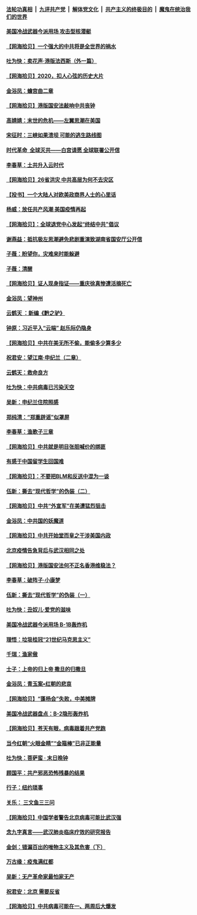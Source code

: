 ####  [法轮功真相](../../../../basic/blob/master/README.md?t=07041102) &nbsp;|&nbsp; [九评共产党](../../../../9ping.md/blob/master/README.md?t=07041102) &nbsp;|&nbsp; [解体党文化](../../../../jtdwh.md/blob/master/README.md?t=07041102)  &nbsp;|&nbsp; [共产主义的终极目的](../../../../gczydzjmd.md/blob/master/README.md?t=07041102) &nbsp;|&nbsp; [魔鬼在统治我们的世界](../../../../mgztzwmdsj.md/blob/master/README.md?t=07041102) 

#### [美国冷战武器今派用场 攻击型核潜艇](../pages/nsc993/n12231191.md?t=07041102) 

#### [【网海拾贝】一个强大的中共将是全世界的祸水](../pages/nsc993/n12231562.md?t=07041102) 

#### [吐为快：卖花声‧港版法西斯（外一篇）](../pages/nsc993/n12229898.md?t=07041102) 

#### [【网海拾贝】2020，扣人心弦的历史大片](../pages/nsc993/n12229171.md?t=07041102) 

#### [金浴凤：蟾宫曲二章](../pages/nsc993/n12228984.md?t=07041102) 

#### [【网海拾贝】港版国安法敲响中共丧钟](../pages/nsc993/n12226956.md?t=07041102) 

#### [高婧婧：末世的危机——左翼思潮在美国](../pages/nsc993/n12226818.md?t=07041102) 

#### [宋征时：三峡如果溃坝 可能的逃生路线图](../pages/nsc993/n12226226.md?t=07041102) 

#### [时代革命  全球灭共——白宫请愿 全球联署公开信](../pages/nsc993/n12226179.md?t=07041102) 

#### [李春草：土共升入云时代](../pages/nsc993/n12223920.md?t=07041102) 

#### [【网海拾贝】26省洪灾 中共高层为何不去灾区](../pages/nsc993/n12223360.md?t=07041102) 

#### [【投书】一个大陆人对欧美政商界人士的心里话](../pages/nsc993/n12221489.md?t=07041102) 

#### [杨威：放任共产风潮 美国疫情再起](../pages/nsc993/n12220695.md?t=07041102) 

#### [【网海拾贝】：全球退党中心发起“终结中共”倡议](../pages/nsc993/n12220970.md?t=07041102) 

#### [谢燕益：抵抗极左思潮避免悲剧重演致湖南省国安厅公开信](../pages/nsc993/n12218887.md?t=07041102) 

#### [子薇：盼望你，灾难来时能躲避](../pages/nsc993/n12218425.md?t=07041102) 

#### [子薇：清醒](../pages/nsc993/n12218396.md?t=07041102) 

#### [【网海拾贝】证人现身指证——重庆徐真惨遭活摘死亡](../pages/nsc993/n12218278.md?t=07041102) 

#### [金浴凤：望神州](../pages/nsc993/n12218049.md?t=07041102) 

#### [云鹤天 ：新编《黔之驴》](../pages/nsc993/n12218038.md?t=07041102) 

#### [钟原：习近平入“云端” 赵乐际仍隐身](../pages/nsc993/n12217720.md?t=07041102) 

#### [【网海拾贝】中共在美无所不偷，能偷多少算多少](../pages/nsc993/n12216875.md?t=07041102) 

#### [祝君安：望江南·申纪兰（二章）](../pages/nsc993/n12216556.md?t=07041102) 

#### [云鹤天：救命良方](../pages/nsc993/n12216543.md?t=07041102) 

#### [吐为快：中共病毒已污染天空](../pages/nsc993/n12215786.md?t=07041102) 

#### [吴新：申纪兰住院照感](../pages/nsc993/n12215730.md?t=07041102) 

#### [郑纯清：“郑重辟谣”似罩屏](../pages/nsc993/n12215700.md?t=07041102) 

#### [李春草：渔歌子三章](../pages/nsc993/n12215653.md?t=07041102) 

#### [【网海拾贝】中共就是明目张胆喊价的绑匪](../pages/nsc993/n12215381.md?t=07041102) 

#### [有感于中国留学生回国难](../pages/nsc993/n12212960.md?t=07041102) 

#### [【网海拾贝】：不要把BLM和反送中混为一谈](../pages/nsc993/n12213076.md?t=07041102) 

#### [伍新：撕去“现代哲学”的伪装（二）](../pages/nsc993/n12211310.md?t=07041102) 

#### [【网海拾贝】中共“外宣军”在美遭猛烈狙击](../pages/nsc993/n12211190.md?t=07041102) 

#### [金浴凤：中共国的妖魔道](../pages/nsc993/n12208163.md?t=07041102) 

#### [【网海拾贝】中共开始堂而皇之干涉美国内政](../pages/nsc993/n12205646.md?t=07041102) 

#### [北京疫情告急背后与武汉相同之处](../pages/nsc993/n12201610.md?t=07041102) 

#### [【网海拾贝】港版国安法何不正名香港维稳法？](../pages/nsc993/n12203675.md?t=07041102) 

#### [李春草：破阵子·小康梦](../pages/nsc993/n12202996.md?t=07041102) 

#### [伍新：撕去“现代哲学”的伪装（一）](../pages/nsc993/n12202666.md?t=07041102) 

#### [吐为快：丑奴儿·爱党的滋味](../pages/nsc993/n12202630.md?t=07041102) 

#### [美国冷战武器今派用场 B-1B轰炸机](../pages/nsc993/n12202368.md?t=07041102) 

#### [理悟：垃圾桂冠“21世纪马克思主义”](../pages/nsc993/n12201220.md?t=07041102) 

#### [千瑞：渔家傲](../pages/nsc993/n12201174.md?t=07041102) 

#### [士子：上帝的归上帝 撒旦的归撒旦](../pages/nsc993/n12199902.md?t=07041102) 

#### [金浴凤：青玉案•红朝的悲哀](../pages/nsc993/n12199650.md?t=07041102) 

#### [【网海拾贝】“蓬杨会”失败，中美摊牌](../pages/nsc993/n12199598.md?t=07041102) 

#### [美国冷战武器盘点：B-2隐形轰炸机](../pages/nsc993/n12199226.md?t=07041102) 

#### [【网海拾贝】苍天有眼，病毒跟着共产党跑](../pages/nsc993/n12197648.md?t=07041102) 

#### [当今红朝“火眼金睛”“金箍棒”已非正能量](../pages/nsc993/n12196834.md?t=07041102) 

#### [吐为快：菩萨蛮 · 末日晚钟](../pages/nsc993/n12196689.md?t=07041102) 

#### [顾国平：共产邪恶恐怖残暴的结果](../pages/nsc993/n12195238.md?t=07041102) 

#### [行子：纽约琐事](../pages/nsc993/n12194752.md?t=07041102) 

#### [关乐： 三文鱼三三问](../pages/nsc993/n12194626.md?t=07041102) 

#### [【网海拾贝】中国学者警告北京病毒可能比武汉强](../pages/nsc993/n12193964.md?t=07041102) 

#### [念九字真言——武汉肺炎临床疗效的研究报告](../pages/nsc993/n12190804.md?t=07041102) 

#### [金剑：错漏百出的唯物主义及其危害（下）](../pages/nsc993/n12191909.md?t=07041102) 

#### [万古缘：疫鬼满红都](../pages/nsc993/n12191847.md?t=07041102) 

#### [吴新：无产革命家最怕家无产](../pages/nsc993/n12191806.md?t=07041102) 

#### [祝君安：北京 需要反省](../pages/nsc993/n12191766.md?t=07041102) 

#### [【网海拾贝】中共病毒可能在一、两周后大爆发](../pages/nsc993/n12190517.md?t=07041102) 

